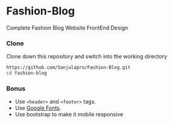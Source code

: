 # Fashion-Blog
Complete Fashion Blog Website FrontEnd Design 

### Clone
Clone down this repository and switch into the working directory
```sh
https://github.com/Sanjulapro/Fashion-Blog.git
cd fashion-blog
```

### Bonus
- Use `<header>` and `<footer>` tags.
- Use [Google Fonts](https://fonts.google.com/).
- Use bootstrap to make it mobile responsive
